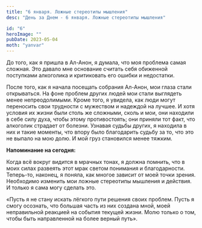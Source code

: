 ```yaml
---
title: "6 января. Ложные стереотипы мышления"
desc: "День за Днем - 6 января. Ложные стереотипы мышления"

id: "6"
heroImage: ""
pubDate: 2023-05-04
moth: "yanvar"
---
```


До того, как я пришла в Ал-Анон, я думала, что моя проблема самая сложная. Это
давало мне основание считать себя обиженной поступками алкоголика и
критиковать его ошибки и недостатки.

После того, как я начала посещать собрания Ал-Анон, мои глаза стали
открываться. На фоне проблем других людей мои стали выглядеть менее
непреодолимыми. Кроме того, я увидела, как люди могут переносить свои
трудности с мужеством и надеждой на лучшее. И хотя условия их жизни были столь
же сложными, сколь и мои, они находили в себе силу духа, чтобы этому
противостоять; они приняли тот факт, что алкоголик страдает от болезни.
Узнавая судьбы других, я находила в них и такие моменты, что впору было
благодарить судьбу за то, что это не выпало на мою долю. И мой груз становился
менее тяжким.

**Напоминание на сегодня:**

Когда всё вокруг видится в мрачных тонах, я должна помнить, что в моих силах
развеять этот мрак светом понимания и благодарности. Теперь-то, наконец, я
поняла, как многое зависит от моей точки зрения. Необходимо изменить мои
ложные стереотипы мышления и действия. И только я сама могу сделать это.

«Пусть я не стану искать лёгкого пути решения своих проблем. Пусть я смогу
осознать, что большая часть из них создана мной, моей неправильной реакцией на
события текущей жизни. Молю только о том, чтобы быть направленной на более
верный путь».
